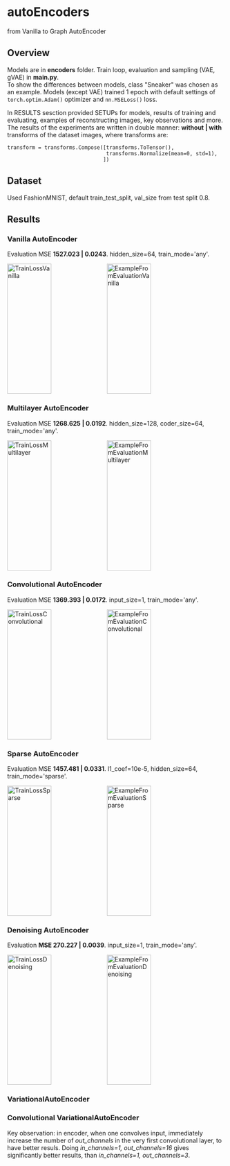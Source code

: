 # autoEncoders
from Vanilla to Graph AutoEncoder


## Overview
Models are in **encoders** folder. Train loop, evaluation and sampling (VAE, gVAE) in **main.py**. \
To show the differences between models, class "Sneaker" was chosen as an example. Models (except VAE) trained 1 epoch with default settings of `torch.optim.Adam()` optimizer and `nn.MSELoss()` loss. 

In RESULTS sesction provided SETUPs for models, results of training and evaluating, examples of reconstructing images, key observations and more. The results of the experiments are written in double manner:
**without | with** transforms of the dataset images, where transforms are: 
```
transform = transforms.Compose([transforms.ToTensor(),
                                transforms.Normalize(mean=0, std=1),
                               ])
```

## Dataset
Used FashionMNIST, default train_test_split, val_size from test split 0.8. 

## Results
### Vanilla AutoEncoder 
Evaluation MSE **1527.023 | 0.0243**. hidden_size=64, train_mode='any'.
<p float="left">
  <img
    src="https://github.com/dorochka8/autoEncoders/assets/97133490/06ce8c3d-42de-43f3-a083-01d978c5f5bf"
    title="TrainLossVanilla"
    style="display: inline-block; margin: 0 auto; width: 45%"
    align="center" 
    height="300"
  >
  <img
    src="https://github.com/dorochka8/autoEncoders/assets/97133490/3653c514-93ff-4f0c-b87c-3ecb034379f9"
    title="ExampleFromEvaluationVanilla"
    style="display: inline-block; margin: 0 auto; width: 45%"
    align="center" 
    height="300"
  >
</p>

### Multilayer AutoEncoder 
Evaluation MSE **1268.625 | 0.0192**. hidden_size=128, coder_size=64, train_mode='any'.
<p float="left">
  <img
    src="https://github.com/dorochka8/autoEncoders/assets/97133490/e2f3298f-1c64-483f-ae7b-42cc8f33134d"
    title="TrainLossMultilayer"
    style="display: inline-block; margin: 0 auto; width: 45%"
    align="center" 
    height="300"
  >
  <img
    src="https://github.com/dorochka8/autoEncoders/assets/97133490/fbbe7117-1df2-4019-8d2d-5a1d8dba3e51"
    title="ExampleFromEvaluationMultilayer"
    style="display: inline-block; margin: 0 auto; width: 45%"
    align="center" 
    height="300"
  >
</p>

### Convolutional AutoEncoder 
Evaluation MSE **1369.393 | 0.0172**. input_size=1, train_mode='any'.
<p float="left">
  <img
    src="https://github.com/dorochka8/autoEncoders/assets/97133490/449b5f0a-e2ec-468c-aca0-570139adc7d9"
    title="TrainLossConvolutional"
    style="display: inline-block; margin: 0 auto; width: 45%"
    align="center" 
    height="300"
  >
  <img
    src="https://github.com/dorochka8/autoEncoders/assets/97133490/193d96e9-4d25-4c71-8683-97546114ec8d"
    title="ExampleFromEvaluationConvolutional"
    style="display: inline-block; margin: 0 auto; width: 45%"
    align="center" 
    height="300"
  >
</p>

### Sparse AutoEncoder 
Evaluation MSE **1457.481 | 0.0331**. l1_coef=10e-5, hidden_size=64, train_mode='sparse'.
<p float="left">
  <img
    src="https://github.com/dorochka8/autoEncoders/assets/97133490/00d58c3d-af4d-4c96-ba71-4a1ae3fe2daf"
    title="TrainLossSparse"
    style="display: inline-block; margin: 0 auto; width: 45%"
    align="center" 
    height="300"
  >
  <img
    src="https://github.com/dorochka8/autoEncoders/assets/97133490/159b02c1-afa1-4ed8-9579-8010937fcc88"
    title="ExampleFromEvaluationSparse"
    style="display: inline-block; margin: 0 auto; width: 45%"
    align="center" 
    height="300"
  >
</p>

### Denoising AutoEncoder 
Evaluation **MSE 270.227 | 0.0039**. input_size=1, train_mode='any'.
<p float="left">
  <img
    src="https://github.com/dorochka8/autoEncoders/assets/97133490/61df8dbc-66ab-4da1-8155-6fa79c44d406"
    title="TrainLossDenoising"
    style="display: inline-block; margin: 0 auto; width: 45%"
    align="center" 
    height="300"
  >
  <img
    src="https://github.com/dorochka8/autoEncoders/assets/97133490/5eb53285-76fe-42e8-95ee-fe4d24fa879a"
    title="ExampleFromEvaluationDenoising"
    style="display: inline-block; margin: 0 auto; width: 45%"
    align="center"
    height="300"
  >
</p>

### VariationalAutoEncoder 

### Convolutional VariationalAutoEncoder 
Key observation: in encoder, when one convolves input, immediately increase the number of *out_channels* in the very first convolutional layer, to have better resuls. Doing *in_channels=1, out_channels=16* gives significantly better results, than *in_channels=1, out_channels=3*.


